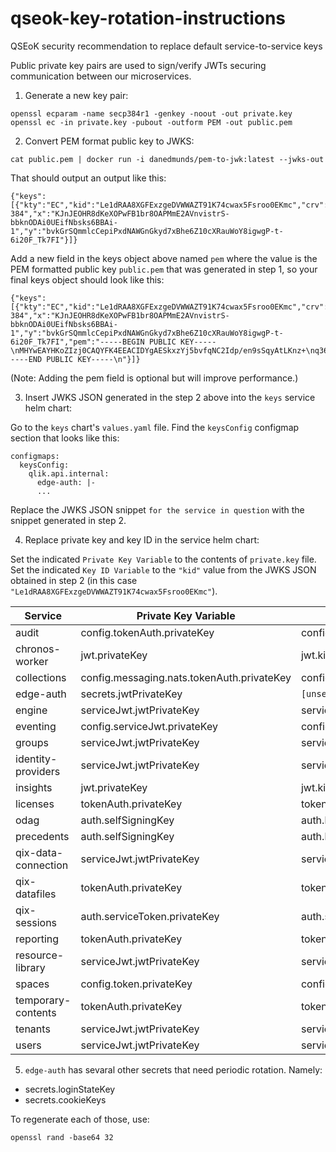 # qseok-key-rotation-instructions
QSEoK security recommendation to replace default service-to-service keys

Public private key pairs are used to sign/verify JWTs securing communication between our microservices. 

1. Generate a new key pair:

```
openssl ecparam -name secp384r1 -genkey -noout -out private.key
openssl ec -in private.key -pubout -outform PEM -out public.pem
```

2. Convert PEM format public key to JWKS:

```
cat public.pem | docker run -i danedmunds/pem-to-jwk:latest --jwks-out
```

That should output an output like this:

```
{"keys":[{"kty":"EC","kid":"Le1dRAA8XGFExzgeDVWWAZT91K74cwax5Fsroo0EKmc","crv":"P-384","x":"KJnJEOHR8dKeXOPwFB1br8OAPMmE2AVnvistrS-bbknODAi0UEifNbsks6BBAi-1","y":"bvkGrSQmmlcCepiPxdNAWGnGkyd7xBhe6Z10cXRauWoY8igwgP-t-6i20F_Tk7FI"}]}
```

Add a new field in the keys object above named `pem` where the value is the PEM formatted public key `public.pem` that was generated in step 1, so your final keys object should look like this:

```
{"keys":[{"kty":"EC","kid":"Le1dRAA8XGFExzgeDVWWAZT91K74cwax5Fsroo0EKmc","crv":"P-384","x":"KJnJEOHR8dKeXOPwFB1br8OAPMmE2AVnvistrS-bbknODAi0UEifNbsks6BBAi-1","y":"bvkGrSQmmlcCepiPxdNAWGnGkyd7xBhe6Z10cXRauWoY8igwgP-t-6i20F_Tk7FI","pem":"-----BEGIN PUBLIC KEY-----\nMHYwEAYHKoZIzj0CAQYFK4EEACIDYgAESkxzYj5bvfqNC2Idp/en9sSqyAtLKnz+\nq36H44w07KJMkauxfXqXussAhpxo2dYE1dXjoVvDuM0zeLyitelQFjaZeuuqxEvn\nAfiTrYLXNHyREZf3E2EEcZ36gObyPj5s\n-----END PUBLIC KEY-----\n"}]}
```

(Note: Adding the pem field is optional but will improve performance.)


3. Insert JWKS JSON generated in the step 2 above into the `keys` service helm chart:

Go to the `keys` chart's `values.yaml` file.
Find the `keysConfig` configmap section that looks like this:

```
configmaps:
  keysConfig:
    qlik.api.internal:
      edge-auth: |-
      ...
```

Replace the JWKS JSON snippet `for the service in question` with the snippet generated in step 2.

4. Replace private key and key ID in the service helm chart:

Set the indicated `Private Key Variable` to the contents of `private.key` file.
Set the indicated `Key ID Variable` to the `"kid"` value from the JWKS JSON obtained in step 2 (in this case `"Le1dRAA8XGFExzgeDVWWAZT91K74cwax5Fsroo0EKmc"`).

| Service                      | Private Key Variable                        | Key ID Variable                      |
| -----------------------------| --------------------------------------------| -------------------------------------|
| audit                        | config.tokenAuth.privateKey                 | config.tokenAuth.kid                 |
| chronos-worker               | jwt.privateKey                              | jwt.kid                              |
| collections                  | config.messaging.nats.tokenAuth.privateKey  | config.messaging.nats.tokenAuth.kid  |
| edge-auth                    | secrets.jwtPrivateKey                       | `[unset]`                            |
| engine                       | serviceJwt.jwtPrivateKey                    | serviceJwt.keyId                     |
| eventing                     | config.serviceJwt.privateKey                | config.serviceJwt.keyId              |
| groups                       | serviceJwt.jwtPrivateKey                    | serviceJwt.keyId                     |
| identity-providers           | serviceJwt.jwtPrivateKey                    | serviceJwt.keyId                     |
| insights                     | jwt.privateKey                              | jwt.kid                              |
| licenses                     | tokenAuth.privateKey                        | tokenAuth.kid                        |
| odag                         | auth.selfSigningKey                         | auth.kid                             |
| precedents                   | auth.selfSigningKey                         | auth.kid                             |
| qix-data-connection          | serviceJwt.jwtPrivateKey                    | serviceJwt.keyId                     |
| qix-datafiles                | tokenAuth.privateKey                        | tokenAuth.kid                        |
| qix-sessions                 | auth.serviceToken.privateKey                | auth.serviceToken.kid                |
| reporting                    | tokenAuth.privateKey                        | tokenAuth.kid                        |
| resource-library             | serviceJwt.jwtPrivateKey                    | serviceJwt.keyId                     |
| spaces                       | config.token.privateKey                     | config.token.kid                     |
| temporary-contents           | tokenAuth.privateKey                        | tokenAuth.kid                        |
| tenants                      | serviceJwt.jwtPrivateKey                    | serviceJwt.keyId                     |
| users                        | serviceJwt.jwtPrivateKey                    | serviceJwt.keyId                     |

5. `edge-auth` has sevaral other secrets that need periodic rotation. Namely:

- secrets.loginStateKey
- secrets.cookieKeys

To regenerate each of those, use:
```
openssl rand -base64 32
```

